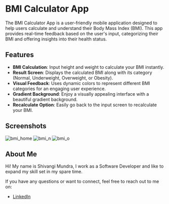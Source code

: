 # BMI Calculator App

The BMI Calculator App is a user-friendly mobile application designed to help users calculate and understand their Body Mass Index (BMI). This app provides real-time feedback based on the user's input, categorizing their BMI and offering insights into their health status.

## Features

- **BMI Calculation**: Input height and weight to calculate your BMI instantly.
- **Result Screen**: Displays the calculated BMI along with its category (Normal, Underweight, Overweight, or Obesity).
- **Visual Feedback**: Uses dynamic colors to represent different BMI categories for an engaging user experience.
- **Gradient Background**: Enjoy a visually appealing interface with a beautiful gradient background.
- **Recalculate Option**: Easily go back to the input screen to recalculate your BMI.

## Screenshots
![bmi_home](https://github.com/user-attachments/assets/13392736-8771-4646-b600-8790d3196362)
![bmi_n](https://github.com/user-attachments/assets/f80eaef3-c7fb-4b2f-a4cb-401ff6ebd5a3)
![bmi_o](https://github.com/user-attachments/assets/aa606d74-7e1f-46a0-8df0-14409519336e)


## About Me

Hi! My name is Shivangi Mundra, I work as a Software Developer and like to expand my skill set in my spare time.

If you have any questions or want to connect, feel free to reach out to me on:

- [LinkedIn](https://www.linkedin.com/in/shivangi-mundra-9a31b65b/)

